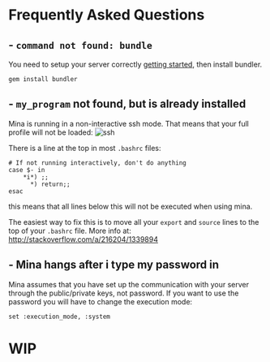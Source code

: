 # Frequently Asked Questions

## - `command not found: bundle`

You need to setup your server correctly [getting started](getting_started.md#step-0-configure-server), then install bundler.

    gem install bundler

## - `my_program` not found, but is already installed

Mina is running in a non-interactive ssh mode. That means that your full profile will not be loaded:  ![ssh](http://capistranorb.com/images/BashStartupFiles1.png)

There is a line at the top in most `.bashrc` files:
```
# If not running interactively, don't do anything
case $- in
    *i*) ;;
      *) return;;
esac
```
this means that all lines below this will not be executed when using mina.

The easiest way to fix this is to move all your `export` and `source` lines to the top of your `.bashrc` file.
More info at: http://stackoverflow.com/a/216204/1339894

## - Mina hangs after i type my password in

Mina assumes that you have set up the communication with your server through the public/private keys, not password. If you want to use the password you will have to change the execution mode:

    set :execution_mode, :system

# WIP
